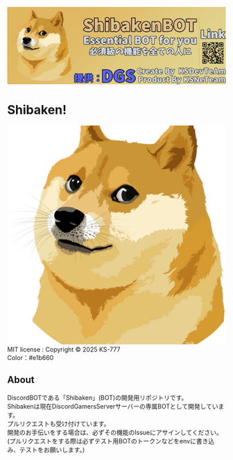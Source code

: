 ![Bunner](https://github.com/Ks-777/ShibakenBot/blob/main/resource/shibaken-bunner.jpg?raw=true)
# Shibaken!
![ICON_FREE](https://github.com/Ks-777/ShibakenBot/blob/main/resource/shibaken-icon.png?raw=true)
MIT license : Copyright © 2025 KS-777  
Color：#e1b660  
## About
DiscordBOTである「Shibaken」(BOT)の開発用リポジトリです。  
Shibakenは現在DiscordGamersServerサーバーの専属BOTとして開発しています。   
プルリクエストも受け付けています。  
開発のお手伝いをする場合は、必ずその機能のIssueにアサインしてください。  
(プルリクエストをする際は必ずテスト用BOTのトークンなどをenvに書き込み、テストをお願いします。)
